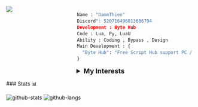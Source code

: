 
<img align="left" src="https://tr.rbxcdn.com/8d92e8cd279e0d849f9dfc3c5c579df6/420/420/Image/Png" width="189"/>

```py
Name : "DammThien"
Discord": 520716496813686794
Development : Byte Hub
Code : Lua, Py, LuaU
Ability : Coding , Bypass , Design
Main Development : {
  "Byte Hub": "Free Script Hub support PC / Mobile with high quality",
}
```
<details align="center">
  <summary style="font-weight: bold; font-size: 18px">My Interests</summary>
 <code><img height="20" src="https://raw.githubusercontent.com/github/explore/80688e429a7d4ef2fca1e82350fe8e3517d3494d/topics/php/php.png"></code>
   <code><img height="20" src="https://raw.githubusercontent.com/github/explore/80688e429a7d4ef2fca1e82350fe8e3517d3494d/topics/nodejs/nodejs.png"></code>
   <code><img height="20" src="https://raw.githubusercontent.com/github/explore/80688e429a7d4ef2fca1e82350fe8e3517d3494d/topics/python/python.png"></code>
   <code><img height="20" src="https://raw.githubusercontent.com/github/explore/80688e429a7d4ef2fca1e82350fe8e3517d3494d/topics/visual-basic/visual-basic.png"></code>
 <code><img height="20" src="https://raw.githubusercontent.com/github/explore/80688e429a7d4ef2fca1e82350fe8e3517d3494d/topics/arduino/arduino.png"></code>
   <code><img height="20" src="https://raw.githubusercontent.com/github/explore/80688e429a7d4ef2fca1e82350fe8e3517d3494d/topics/visual-studio-code/visual-studio-code.png"></code>
   <code><img height="20" src="https://raw.githubusercontent.com/github/explore/80688e429a7d4ef2fca1e82350fe8e3517d3494d/topics/lua/lua.png"></code>

</details>

<p align="center">
  <a href="TheHanki.png"/></a>
</p>
### Stats 📊

![github-stats](https://github-readme-stats.vercel.app/api?username=DamThien332&theme=dark&show_icons=true&line_height=33)
![github-langs](https://github-readme-stats.vercel.app/api/top-langs/?username=DamThien332&langs_count=4&theme=dark&line_height=35&hide=cmake)
